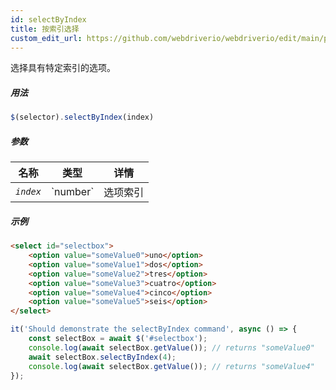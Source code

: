 ```yaml
---
id: selectByIndex
title: 按索引选择
custom_edit_url: https://github.com/webdriverio/webdriverio/edit/main/packages/webdriverio/src/commands/element/selectByIndex.ts
---
```


选择具有特定索引的选项。

##### 用法

```js
$(selector).selectByIndex(index)
```

##### 参数

<table>
  <thead>
    <tr>
      <th>名称</th><th>类型</th><th>详情</th>
    </tr>
  </thead>
  <tbody>
    <tr>
      <td><code><var>index</var></code></td>
      <td>`number`</td>
      <td>选项索引</td>
    </tr>
  </tbody>
</table>

##### 示例

```html title="example.html"
<select id="selectbox">
    <option value="someValue0">uno</option>
    <option value="someValue1">dos</option>
    <option value="someValue2">tres</option>
    <option value="someValue3">cuatro</option>
    <option value="someValue4">cinco</option>
    <option value="someValue5">seis</option>
</select>
```

```js title="selectByIndex.js"
it('Should demonstrate the selectByIndex command', async () => {
    const selectBox = await $('#selectbox');
    console.log(await selectBox.getValue()); // returns "someValue0"
    await selectBox.selectByIndex(4);
    console.log(await selectBox.getValue()); // returns "someValue4"
});
```